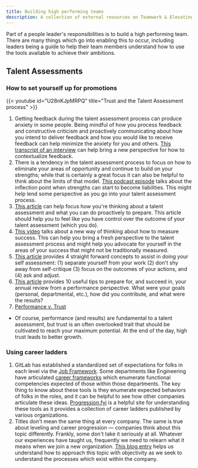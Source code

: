 ```yaml
---
title: Building high performing teams
description: A collection of external resources on Teamwork & Elevating Others, with a focus on Building High Performing Teams
---
```


Part of a people leader's responsibilities is to build a high performing team. There are many things which go into enabling this to occur, including
leaders being a guide to help their team members understand how to use the tools available to achieve their ambitions.

## Talent Assessments

### How to set yourself up for promotions

{{< youtube id="U28nKJpMRPQ" title="Trust and the Talent Assessment process" >}}

1. Getting feedback during the talent assessment process can produce anxiety in some people. Being mindful of how you process feedback and constructive criticism and proactively communicating about how you intend to deliver feedback and how you would like to receive feedback can help minimize the anxiety for you and others. [This transcript of an interview](https://www.linkedin.com/pulse/how-love-criticism-adam-grant/) can help bring a new perspective for how to contextualize feedback.
1. There is a tendency in the talent assessment process to focus on how to eliminate your areas of opportunity and continue to build on your strengths; while that is certainly a great focus it can also be helpful to think about the limits of that model. [This podcast episode](https://open.spotify.com/episode/2CdHhfyUznf7fgYqXmd7R6?si=STXRQd4fSjKBOQc5wl2Hnw&dl_branch=1&nd=1) talks about the inflection point when strengths can start to become liabilities. This might help lend some perspective as you go into your talent assessment process.
1. [This article](https://hbr.org/2022/04/prepping-for-performance-reviews-our-favorite-reads) can help focus how you're thinking about a talent assessment and what you can do proactively to prepare. This article should help you to feel like you have control over the outcome of your talent assessment (which you do).
1. [This video](https://www.youtube.com/watch?v=nyqLJSclNb4) talks about a new way of thinking about how to measure success. This can help you bring a fresh perspective to the talent assessment process and might help you advocate for yourself in the areas of your success that might not be traditionally measured.
1. [This article](https://hbr.org/2023/03/acing-your-self-appraisal-even-if-its-your-first) provides 4 straight forward concepts to assist in doing your self assessment: (1) separate yourself from your work (2) don't shy away from self-critique (3) focus on the outcomes of your actions, and (4) ask and adjust.
1. [This article](https://www.wsj.com/articles/10-performance-review-preparation-tips-11610125896) provides 10 useful tips to prepare for, and succeed in, your annual review from a performance perspective. What were your goals (personal, departmental, etc.), how did you contribute, and what were the results?
1. [Performance v. Trust](https://www.youtube.com/watch?v=kJdXjtSnZTI)

- Of course, performance (and results) are fundamental to a talent assessment, but trust is an often overlooked trait that should be cultivated to reach your maximum potential. At the end of the day, high trust leads to better growth.

### Using career ladders

1. GitLab has established a standardized set of expectations for folks in each level via the [Job Framework](/handbook/company/structure/#job-frameworks). Some departments like Engineering have articulated [career frameworks](/handbook/engineering/careers/matrix/development/) which enumerate functional competencies expected of those within those departments. The key thing to know about these tools is they enumerate expected behaviors of folks in the roles, and it can be helpful to see how other companies articulate these ideas. [Progression.fyi](http://www.progression.fyi/) is a helpful site for understanding these tools as it provides a collection of career ladders published by various organizations.
1. Titles don't mean the same thing at every company. The same is true about leveling and career progression — companies think about this topic differently. Frankly, some don't take it seriously at all. Whatever our experiences have taught us, frequently we need to relearn what it means when we join a new organization. [This blog entry](https://charity.wtf/2020/09/14/useful-things-to-know-about-engineering-levels/) helps us understand how to approach this topic with objectivity as we seek to understand the processes which exist within the company.
